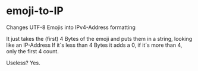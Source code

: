 # emoji-to-IP
Changes UTF-8 Emojis into IPv4-Address formatting

It just takes the (first) 4 Bytes of the emoji and puts them in a string, looking like an IP-Address
If it´s less than 4 Bytes it adds a 0, if it´s more than 4, only the first 4 count.

Useless? Yes.
